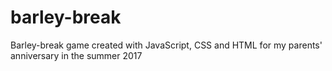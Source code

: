 # barley-break
Barley-break game created with JavaScript, CSS and HTML for my parents' anniversary in the summer 2017
